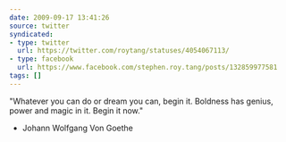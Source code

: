 ```yaml
---
date: 2009-09-17 13:41:26
source: twitter
syndicated:
- type: twitter
  url: https://twitter.com/roytang/statuses/4054067113/
- type: facebook
  url: https://www.facebook.com/stephen.roy.tang/posts/132859977581
tags: []
---
```


"Whatever you can do or dream you can, begin it. Boldness has genius, power and magic in it. Begin it now." 

- Johann Wolfgang Von Goethe